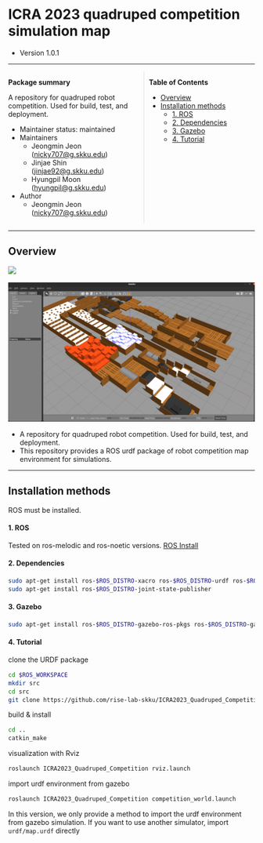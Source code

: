 # ICRA 2023 quadruped competition simulation map

- Version 1.0.1

---

<div style="display:flex;">
<div style="flex:50%; padding-right:10px; border-right: 1px solid #dcdde1">

**Package summary**

A repository for quadruped robot competition. Used for build, test, and deployment.

- Maintainer status: maintained
- Maintainers
  - Jeongmin Jeon (nicky707@g.skku.edu)
  - Jinjae Shin (jinjae92@g.skku.edu)
  - Hyungpil Moon (hyungpil@g.skku.edu)
- Author
  - Jeongmin Jeon (nicky707@g.skku.edu)


</div>
<div style="flex:40%; padding-left:10px;">

**Table of Contents**
- [Overview](#overview)
- [Installation methods](#installation-methods)
    - [1. ROS](#1-ros)
    - [2. Dependencies](#2-dependencies)
    - [3. Gazebo](#3-gazebo)
    - [4. Tutorial](#4-tutorial)

</div>
</div>

---

## Overview

[<img src="https://www.ros.org/imgs/logo-white.png" width="250"/>](http://www.ros.org/)

<img src="doc/gazebo_map.png" width=""/>

- A repository for quadruped robot competition. Used for build, test, and deployment.
- This repository provides a ROS urdf package of robot competition map environment for simulations.

---

## Installation methods

ROS must be installed.

#### 1. ROS

Tested on ros-melodic and ros-noetic versions. [ROS Install](http://wiki.ros.org/melodic/Installation/Ubuntu)

#### 2. Dependencies

```bash
sudo apt-get install ros-$ROS_DISTRO-xacro ros-$ROS_DISTRO-urdf ros-$ROS_DISTRO-urdf-tutorial
sudo apt-get install ros-$ROS_DISTRO-joint-state-publisher
```

#### 3. Gazebo

```bash
sudo apt-get install ros-$ROS_DISTRO-gazebo-ros-pkgs ros-$ROS_DISTRO-gazebo-ros-control
```


#### 4. Tutorial
clone the URDF package 
```bash
cd $ROS_WORKSPACE
mkdir src
cd src
git clone https://github.com/rise-lab-skku/ICRA2023_Quadruped_Competition
```

build & install
```bash
cd ..
catkin_make
```

visualization with Rviz
```bash
roslaunch ICRA2023_Quadruped_Competition rviz.launch 
```

import urdf environment from gazebo
```bash
roslaunch ICRA2023_Quadruped_Competition competition_world.launch 
```


In this version, we only provide a method to import the urdf environment from gazebo simulation. If you want to use another simulator, import `urdf/map.urdf` directly
